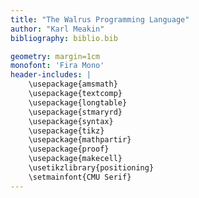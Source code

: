 ```yaml
---
title: "The Walrus Programming Language"
author: "Karl Meakin"
bibliography: biblio.bib

geometry: margin=1cm
monofont: 'Fira Mono'
header-includes: |
    \usepackage{amsmath} 
    \usepackage{textcomp}
    \usepackage{longtable}
    \usepackage{stmaryrd}
    \usepackage{syntax}
    \usepackage{tikz}
    \usepackage{mathpartir}
    \usepackage{proof}
    \usepackage{makecell}
    \usetikzlibrary{positioning}
    \setmainfont{CMU Serif}
---
```

